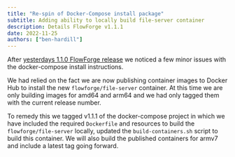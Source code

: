 ```yaml
---
title: "Re-spin of Docker-Compose install package"
subtitle: Adding ability to locally build file-server container
description: Details FlowForge v1.1.1
date: 2022-11-25
authors: ["ben-hardill"]
---
```


After [yesterdays 1.1.0 FlowForge release](https://flowforge.com/blog/2022/11/flowforge-1-1-released/) we noticed a few minor issues with the docker-compose install instructions.

We had relied on the fact we are now publishing container images to Docker Hub to install the new `flowforge/file-server` container. At this time we are only building images for amd64 and arm64 and we had only tagged them with the current release number.

To remedy this we tagged v1.1.1 of the docker-compose project in which we have included the required `Dockerfile` and resources to build the `flowforge/file-server` locally, updated the `build-containers.sh` script to build this container. We will also build the published containers for armv7 and include a latest tag going forward.
